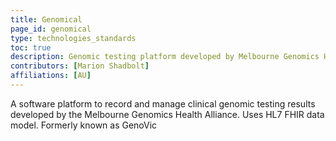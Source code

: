 ```yaml
---
title: Genomical
page_id: genomical
type: technologies_standards
toc: true
description: Genomic testing platform developed by Melbourne Genomics Health Alliance
contributors: [Marion Shadbolt]
affiliations: [AU]
---
```


A software platform to record and manage clinical genomic testing results developed by the Melbourne Genomics Health Alliance. Uses HL7 FHIR data model. Formerly known as GenoVic
